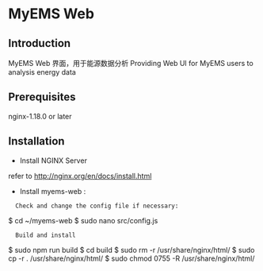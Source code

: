 # MyEMS Web

## Introduction
MyEMS Web 界面，用于能源数据分析
Providing Web UI for MyEMS users to analysis energy data


## Prerequisites
nginx-1.18.0 or later


## Installation

* Install NGINX  Server

refer to http://nginx.org/en/docs/install.html

* Install myems-web :

```
  Check and change the config file if necessary:
```
  $ cd ~/myems-web
  $ sudo nano src/config.js
```
  Build and install 
```
  $ sudo npm run build
  $ cd build
  $ sudo rm -r /usr/share/nginx/html/
  $ sudo cp -r .  /usr/share/nginx/html/
  $ sudo chmod 0755 -R /usr/share/nginx/html/
```
